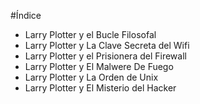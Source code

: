 #Índice

* Larry Plotter y el Bucle Filosofal
* Larry Plotter y La Clave Secreta del Wifi
* Larry Plotter y el Prisionera del Firewall
* Larry Plotter y El Malwere De Fuego
* Larry Plotter y La Orden de Unix
* Larry Plotter y El Misterio del Hacker

